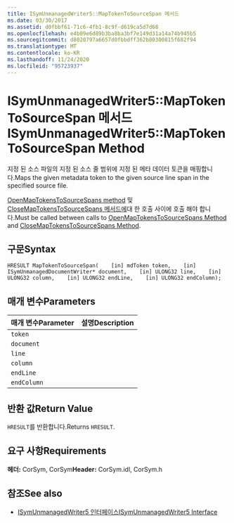 ```yaml
---
title: ISymUnmanagedWriter5::MapTokenToSourceSpan 메서드
ms.date: 03/30/2017
ms.assetid: d0fbbf61-71c6-4fb1-8c9f-d619ca5d7d68
ms.openlocfilehash: e4b09e6d89b3ba8ba3bf7e149d31a14a74b945b5
ms.sourcegitcommit: d8020797a6657d0fbbdff362b80300815f682f94
ms.translationtype: MT
ms.contentlocale: ko-KR
ms.lasthandoff: 11/24/2020
ms.locfileid: "95723937"
---
```

# <a name="isymunmanagedwriter5maptokentosourcespan-method"></a><span data-ttu-id="577c4-102">ISymUnmanagedWriter5::MapTokenToSourceSpan 메서드</span><span class="sxs-lookup"><span data-stu-id="577c4-102">ISymUnmanagedWriter5::MapTokenToSourceSpan Method</span></span>

<span data-ttu-id="577c4-103">지정 된 소스 파일의 지정 된 소스 줄 범위에 지정 된 메타 데이터 토큰을 매핑합니다.</span><span class="sxs-lookup"><span data-stu-id="577c4-103">Maps the given metadata token to the given source line span in the specified source file.</span></span>  
  
 <span data-ttu-id="577c4-104">[OpenMapTokensToSourceSpans method](isymunmanagedwriter5-openmaptokenstosourcespans-method.md) 및 [CloseMapTokensToSourceSpans 메서드에](isymunmanagedwriter5-closemaptokenstosourcespans-method.md)대 한 호출 사이에 호출 해야 합니다.</span><span class="sxs-lookup"><span data-stu-id="577c4-104">Must be called between calls to [OpenMapTokensToSourceSpans Method](isymunmanagedwriter5-openmaptokenstosourcespans-method.md) and [CloseMapTokensToSourceSpans Method](isymunmanagedwriter5-closemaptokenstosourcespans-method.md).</span></span>  
  
## <a name="syntax"></a><span data-ttu-id="577c4-105">구문</span><span class="sxs-lookup"><span data-stu-id="577c4-105">Syntax</span></span>  
  
```idl  
HRESULT MapTokenToSourceSpan(    [in] mdToken token,    [in] ISymUnmanagedDocumentWriter* document,    [in] ULONG32 line,    [in] ULONG32 column,    [in] ULONG32 endLine,    [in] ULONG32 endColumn);  
```  
  
## <a name="parameters"></a><span data-ttu-id="577c4-106">매개 변수</span><span class="sxs-lookup"><span data-stu-id="577c4-106">Parameters</span></span>  
  
|<span data-ttu-id="577c4-107">매개 변수</span><span class="sxs-lookup"><span data-stu-id="577c4-107">Parameter</span></span>|<span data-ttu-id="577c4-108">설명</span><span class="sxs-lookup"><span data-stu-id="577c4-108">Description</span></span>|  
|---------------|-----------------|  
|`token`||  
|`document`||  
|`line`||  
|`column`||  
|`endLine`||  
|`endColumn`||  
  
## <a name="return-value"></a><span data-ttu-id="577c4-109">반환 값</span><span class="sxs-lookup"><span data-stu-id="577c4-109">Return Value</span></span>  

 <span data-ttu-id="577c4-110">`HRESULT`를 반환합니다.</span><span class="sxs-lookup"><span data-stu-id="577c4-110">Returns `HRESULT`.</span></span>  
  
## <a name="requirements"></a><span data-ttu-id="577c4-111">요구 사항</span><span class="sxs-lookup"><span data-stu-id="577c4-111">Requirements</span></span>  

 <span data-ttu-id="577c4-112">**헤더:** CorSym, CorSym</span><span class="sxs-lookup"><span data-stu-id="577c4-112">**Header:** CorSym.idl, CorSym.h</span></span>  
  
## <a name="see-also"></a><span data-ttu-id="577c4-113">참조</span><span class="sxs-lookup"><span data-stu-id="577c4-113">See also</span></span>

- [<span data-ttu-id="577c4-114">ISymUnmanagedWriter5 인터페이스</span><span class="sxs-lookup"><span data-stu-id="577c4-114">ISymUnmanagedWriter5 Interface</span></span>](isymunmanagedwriter5-interface.md)
